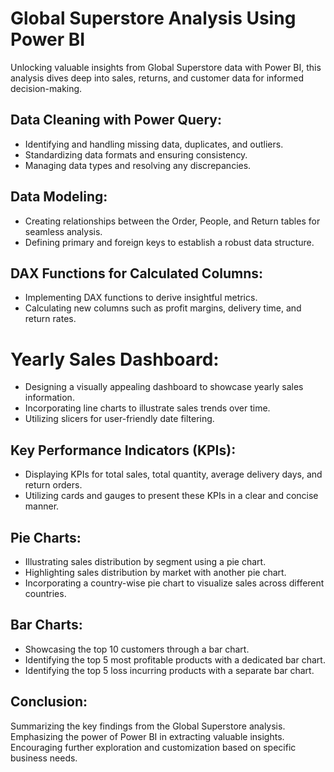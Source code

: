 # Global Superstore Analysis Using Power BI
 Unlocking valuable insights from Global Superstore data with Power BI, this analysis dives deep into sales, returns, and customer data for informed decision-making.


## Data Cleaning with Power Query:

* Identifying and handling missing data, duplicates, and outliers.
* Standardizing data formats and ensuring consistency.
* Managing data types and resolving any discrepancies.
  
## Data Modeling:

* Creating relationships between the Order, People, and Return tables for seamless analysis.
* Defining primary and foreign keys to establish a robust data structure.
  
## DAX Functions for Calculated Columns:

* Implementing DAX functions to derive insightful metrics.
* Calculating new columns such as profit margins, delivery time, and return rates.
  
# Yearly Sales Dashboard:

* Designing a visually appealing dashboard to showcase yearly sales information.
* Incorporating line charts to illustrate sales trends over time.
* Utilizing slicers for user-friendly date filtering.
  
## Key Performance Indicators (KPIs):

* Displaying KPIs for total sales, total quantity, average delivery days, and return orders.
* Utilizing cards and gauges to present these KPIs in a clear and concise manner.
  
## Pie Charts:

* Illustrating sales distribution by segment using a pie chart.
* Highlighting sales distribution by market with another pie chart.
* Incorporating a country-wise pie chart to visualize sales across different countries.
  
## Bar Charts:

* Showcasing the top 10 customers through a bar chart.
* Identifying the top 5 most profitable products with a dedicated bar chart.
* Identifying the top 5 loss incurring products with a separate bar chart.
  
## Conclusion:

Summarizing the key findings from the Global Superstore analysis.
Emphasizing the power of Power BI in extracting valuable insights.
Encouraging further exploration and customization based on specific business needs.
